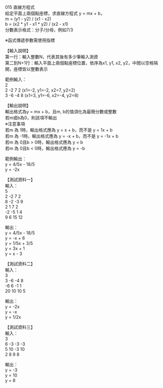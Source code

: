 015 直線方程式  
給定平面上兩個點座標，求直線方程式 y = mx + b，  
m = (y1 - y2) / (x1 - x2)  
b = (x2 * y1 - x1 * y2) / (x2 - x1)  
分數表示格式：分子/分母，例如7/3  
  
※函式傳遞參數需使用指標  
  
【輸入說明】  
第一行：輸入整數N，代表其後有多少筆輸入測資  
第二到N+1行：輸入平面上兩個點座標位置，依序為x1, y1, x2, y2，中間以空格隔開，座標皆以整數表示  
  
範例輸入：  
2  
2 -2 7 2 (x1=-2, y1=-2, x2=7, y2=2)  
3 -6 -4 8 (x1=3, y1=-6, x2=-4, y2=8)  
  
【輸出說明】  
輸出格式為y = mx + b，且m, b的值須化為最簡分數或整數  
若m或b為0，則該項不輸出  
※注意事項  
若m 為 1時，輸出格式應為 y = x + b，而不是 y = 1x + b  
若m 為 -1時，輸出格式應為 y = -x + b，而不是 y = -1x + b  
若m 為 0且b > 0時，輸出格式應為 y = b  
若m 為 0且b < 0時，輸出格式應為 y = -b  
  
範例輸出：  
y = 4/5x - 18/5  
y = -2x  
  
【測試資料一】  
輸入：  
5  
2 -2 7 2  
8 -2 -3 9  
2 1 7 2  
-2 -5 1 4  
9 6 15 12  
  
輸出：  
y = 4/5x - 18/5  
y = -x + 6  
y = 1/5x + 3/5  
y = 3x + 1  
y = x - 3  
  
【測試資料二】  
輸入：  
3  
3 -6 -4 8  
-6 6 -1 1  
20 10 10 5  
  
輸出：  
y = -2x  
y = -x  
y = 1/2x  
  
【測試資料三】  
輸入：  
3  
6 -3 -3 -3  
5 10 -3 10  
2 8 9 8  
  
輸出：  
y = -3  
y = 10  
y = 8  
